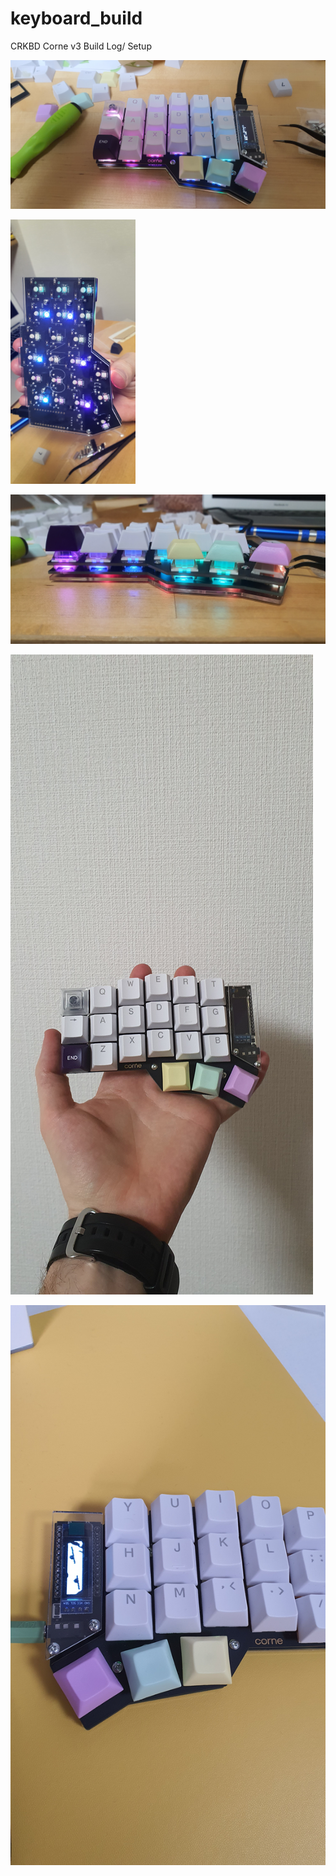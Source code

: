 # keyboard_build

CRKBD Corne v3 Build Log/ Setup

![](./images/crkbd01.jpg)

<img src="https://raw.githubusercontent.com/lochyb/keyboard_build/master/images/crkbd02.jpg" alt="Keyboard Photo 2" width="200" height="auto"/>

![](./images/crkbd03.jpg)

![](./images/crkbd04.jpg)

![](./images/crkbd05.jpg)
